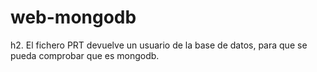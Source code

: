 # web-mongodb

h2. El fichero PRT devuelve un usuario de la base de datos, para que se pueda comprobar que es mongodb.
